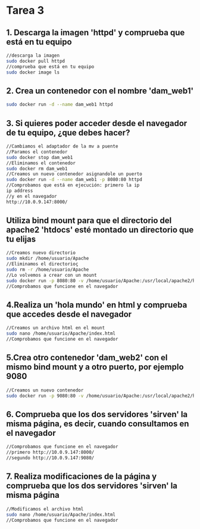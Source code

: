 # Tarea 3

## 1. Descarga la imagen 'httpd' y comprueba que está en tu equipo
```bash
//descarga la imagen
sudo docker pull httpd
//comprueba que está en tu equipo
sudo docker image ls
```

## 2. Crea un contenedor con el nombre 'dam_web1'
```bash
sudo docker run -d --name dam_web1 httpd
```

## 3. Si quieres poder acceder desde el navegador de tu equipo, ¿que debes hacer?
```bash
//Cambiamos el adaptador de la mv a puente
//Paramos el contenedor
sudo docker stop dam_web1
//Eliminamos el contenedor
sudo docker rm dam_web1
//Creamos un nuevo contenedor asignandole un puerto
sudo docker run -d --name dam_web1 -p 8080:80 httpd
//Comprobamos que está en ejecución: primero la ip
ip address
//y en el navegador
http://10.0.9.147:8000/
```

##  Utiliza bind mount para que el directorio del apache2 'htdocs' esté montado un directorio que tu elijas
```bash
//Creamos nuevo directorio
sudo mkdir /home/usuario/Apache
//Eliminamos el directorioç
sudo rm -r /home/usuario/Apache
//Lo volvemos a crear con un mount
sudo docker run -p 8080:80 -v /home/usuario/Apache:/usr/local/apache2/htdocs --name dam_web1 -d httpd
//Comprobamos que funcione en el navegador
```

## 4.Realiza un 'hola mundo' en html y comprueba que accedes desde el navegador 
```bash
//Creamos un archivo html en el mount
sudo nano /home/usuario/Apache/index.html
//Comprobamos que funcione en el navegador
```

## 5.Crea otro contenedor 'dam_web2' con el mismo bind mount y a otro puerto, por ejemplo 9080 
```bash
//Creamos un nuevo contenedor
sudo docker run -p 9080:80 -v /home/usuario/Apache:/usr/local/apache2/htdocs --name dam_web2 -d httpd
```

## 6. Comprueba que los dos servidores 'sirven' la misma página, es decir, cuando consultamos en el navegador
```bash
//Comprobamos que funcione en el navegador
//primero http://10.0.9.147:8000/
//segundo http://10.0.9.147:9080/
```

## 7. Realiza modificaciones de la página y comprueba que los dos servidores 'sirven' la misma página
```bash
//Modificamos el archivo html
sudo nano /home/usuario/Apache/index.html
//Comprobamos que funcione en el navegador
```